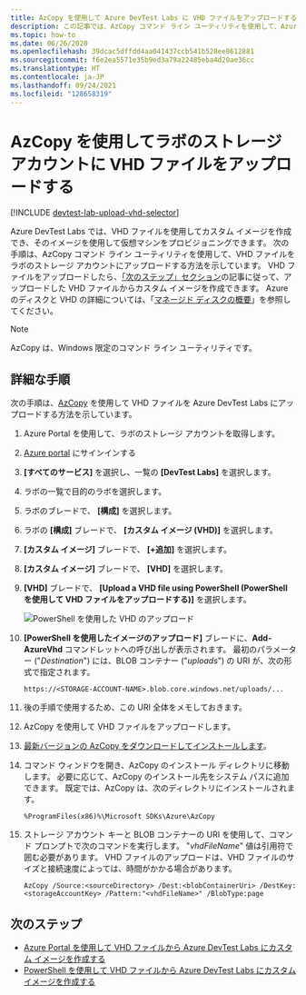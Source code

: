 ```yaml
---
title: AzCopy を使用して Azure DevTest Labs に VHD ファイルをアップロードする
description: この記事では、AzCopy コマンド ライン ユーティリティを使用して、Azure DevTest Labs のラボのストレージ アカウントに VHD ファイルをアップロードするチュートリアルを示します。
ms.topic: how-to
ms.date: 06/26/2020
ms.openlocfilehash: 39dcac5dffdd4aa041437ccb541b528ee8612881
ms.sourcegitcommit: f6e2ea5571e35b9ed3a79a22485eba4d20ae36cc
ms.translationtype: HT
ms.contentlocale: ja-JP
ms.lasthandoff: 09/24/2021
ms.locfileid: "128658319"
---
```

# <a name="upload-vhd-file-to-labs-storage-account-using-azcopy"></a>AzCopy を使用してラボのストレージ アカウントに VHD ファイルをアップロードする

[!INCLUDE [devtest-lab-upload-vhd-selector](../../includes/devtest-lab-upload-vhd-selector.md)]

Azure DevTest Labs では、VHD ファイルを使用してカスタム イメージを作成でき、そのイメージを使用して仮想マシンをプロビジョニングできます。 次の手順は、AzCopy コマンド ライン ユーティリティを使用して、VHD ファイルをラボのストレージ アカウントにアップロードする方法を示しています。 VHD ファイルをアップロードしたら、[「次のステップ」セクション](#next-steps)の記事に従って、アップロードした VHD ファイルからカスタム イメージを作成できます。 Azure のディスクと VHD の詳細については、「[マネージド ディスクの概要](../virtual-machines/managed-disks-overview.md)」を参照してください。

> [!NOTE] 
>  
> AzCopy は、Windows 限定のコマンド ライン ユーティリティです。

## <a name="step-by-step-instructions"></a>詳細な手順

次の手順は、[AzCopy](https://aka.ms/downloadazcopy) を使用して VHD ファイルを Azure DevTest Labs にアップロードする方法を示しています。 

1. Azure Portal を使用して、ラボのストレージ アカウントを取得します。

1. [Azure portal](https://go.microsoft.com/fwlink/p/?LinkID=525040) にサインインする

1. **[すべてのサービス]** を選択し、一覧の **[DevTest Labs]** を選択します。

1. ラボの一覧で目的のラボを選択します。  

1. ラボのブレードで、 **[構成]** を選択します。 

1. ラボの **[構成]** ブレードで、 **[カスタム イメージ (VHD)]** を選択します。

1. **[カスタム イメージ]** ブレードで、 **[+追加]** を選択します。 

1. **[カスタム イメージ]** ブレードで、 **[VHD]** を選択します。

1. **[VHD]** ブレードで、 **[Upload a VHD file using PowerShell (PowerShell を使用して VHD ファイルをアップロードする)]** を選択します。

    ![PowerShell を使用した VHD のアップロード](./media/devtest-lab-upload-vhd-using-azcopy/upload-image-using-psh.png)

1. **[PowerShell を使用したイメージのアップロード]** ブレードに、**Add-AzureVhd** コマンドレットへの呼び出しが表示されます。 最初のパラメーター ("*Destination*") には、BLOB コンテナー ("*uploads*") の URI が、次の形式で指定されます。

    ```
    https://<STORAGE-ACCOUNT-NAME>.blob.core.windows.net/uploads/...
    ``` 

1. 後の手順で使用するため、この URI 全体をメモしておきます。

1. AzCopy を使用して VHD ファイルをアップロードします。
 
1. [最新バージョンの AzCopy をダウンロードしてインストールします](https://aka.ms/downloadazcopy)。

1. コマンド ウィンドウを開き、AzCopy のインストール ディレクトリに移動します。 必要に応じて、AzCopy のインストール先をシステム パスに追加できます。 既定では、AzCopy は、次のディレクトリにインストールされます。

    ```command-line
    %ProgramFiles(x86)%\Microsoft SDKs\Azure\AzCopy
    ```

1. ストレージ アカウント キーと BLOB コンテナーの URI を使用して、コマンド プロンプトで次のコマンドを実行します。 "*vhdFileName*" 値は引用符で囲む必要があります。 VHD ファイルのアップロードは、VHD ファイルのサイズと接続速度によっては、時間がかかる場合があります。   

    ```command-line
    AzCopy /Source:<sourceDirectory> /Dest:<blobContainerUri> /DestKey:<storageAccountKey> /Pattern:"<vhdFileName>" /BlobType:page
    ```

## <a name="next-steps"></a>次のステップ

- [Azure Portal を使用して VHD ファイルから Azure DevTest Labs にカスタム イメージを作成する](devtest-lab-create-template.md)
- [PowerShell を使用して VHD ファイルから Azure DevTest Labs にカスタム イメージを作成する](devtest-lab-create-custom-image-from-vhd-using-powershell.md)